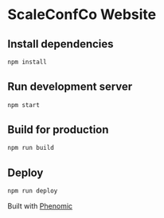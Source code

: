 # ScaleConfCo Website

## Install dependencies

```sh
npm install
```

## Run development server

```sh
npm start
```

## Build for production

```sh
npm run build
```

## Deploy

```sh
npm run deploy
```


Built with [Phenomic](https://github.com/MoOx/phenomic)
